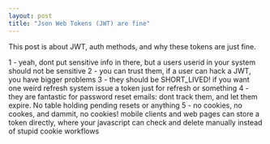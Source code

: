 ```yaml
---
layout: post
title: "Json Web Tokens (JWT) are fine" 
---
```


This post is about JWT, auth methods, and why these tokens are just fine.

1 - yeah, dont put sensitive info in there, but a users userid in your system should not be sensitive
2 - you can trust them, if a user can hack a JWT, you have bigger problems
3 - they should be SHORT_LIVED!  if you want one weird refresh system issue a token just for refresh or something
4 - they are fantastic for password reset emails:  dont track them, and let them expire.  No table holding pending resets or anything
5 - no cookies, no cookes, and dammit, no cookies!  mobile clients and web pages can store a token directly, where your javascript can check and delete manually instead of stupid cookie workflows